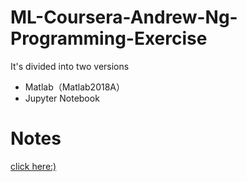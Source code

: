 # ML-Coursera-Andrew-Ng-Programming-Exercise
It's divided into two versions
- Matlab（Matlab2018A）
- Jupyter Notebook

# Notes
[click here:)](http://iwuqing.info/label?label=Machine%20Learning-Andrew%20Ng)
